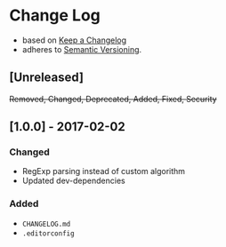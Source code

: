 <!-- markdownlint-disable MD022 MD024 MD026 MD032 MD041 -->

# Change Log

- based on [Keep a Changelog](http://keepachangelog.com/)
- adheres to [Semantic Versioning](http://semver.org/).

## [Unreleased]
~~Removed, Changed, Deprecated, Added, Fixed, Security~~


## [1.0.0] - 2017-02-02
### Changed
- RegExp parsing instead of custom algorithm
- Updated dev-dependencies

### Added
- `CHANGELOG.md`
- `.editorconfig`
